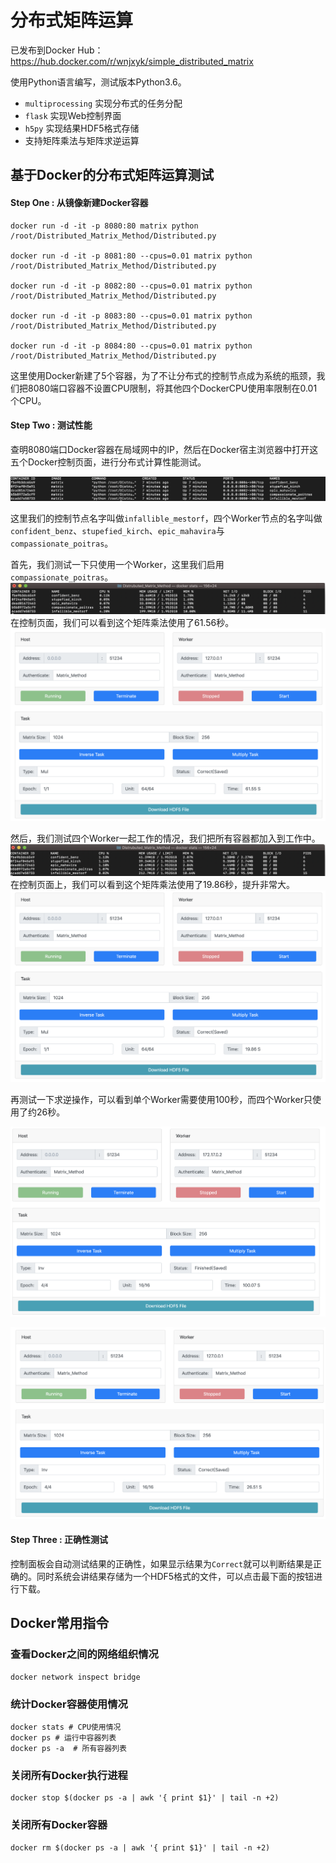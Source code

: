 # 分布式矩阵运算

已发布到Docker Hub：https://hub.docker.com/r/wnjxyk/simple_distributed_matrix

使用Python语言编写，测试版本Python3.6。

* `multiprocessing` 实现分布式的任务分配
* `flask` 实现Web控制界面
* `h5py` 实现结果HDF5格式存储
* 支持矩阵乘法与矩阵求逆运算




## 基于Docker的分布式矩阵运算测试

#### Step One : 从镜像新建Docker容器

```shell
docker run -d -it -p 8080:80 matrix python /root/Distributed_Matrix_Method/Distributed.py

docker run -d -it -p 8081:80 --cpus=0.01 matrix python /root/Distributed_Matrix_Method/Distributed.py

docker run -d -it -p 8082:80 --cpus=0.01 matrix python /root/Distributed_Matrix_Method/Distributed.py

docker run -d -it -p 8083:80 --cpus=0.01 matrix python /root/Distributed_Matrix_Method/Distributed.py

docker run -d -it -p 8084:80 --cpus=0.01 matrix python /root/Distributed_Matrix_Method/Distributed.py
```
这里使用Docker新建了5个容器，为了不让分布式的控制节点成为系统的瓶颈，我们把8080端口容器不设置CPU限制，将其他四个DockerCPU使用率限制在0.01个CPU。



#### Step Two : 测试性能

查明8080端口Docker容器在局域网中的IP，然后在Docker宿主浏览器中打开这五个Docker控制页面，进行分布式计算性能测试。

![Containers](Containers.png)

这里我们的控制节点名字叫做`infallible_mestorf`，四个Worker节点的名字叫做`confident_benz`、`stupefied_kirch`、`epic_mahavira`与`compassionate_poitras`。



首先，我们测试一下只使用一个Worker，这里我们启用`compassionate_poitras`。
![One Worker](OneWorker.png)
在控制页面，我们可以看到这个矩阵乘法使用了61.56秒。
![One Worker Result](OneResult.png)

然后，我们测试四个Worker一起工作的情况，我们把所有容器都加入到工作中。
![Four Worker](FourWorker.png)
在控制页面上，我们可以看到这个矩阵乘法使用了19.86秒，提升非常大。
![Four Worker Result](FourResult.png)



再测试一下求逆操作，可以看到单个Worker需要使用100秒，而四个Worker只使用了约26秒。

![Inv One Worker](InvOne.png)

![Inv Four Worker](InvFour.png)

#### Step Three : 正确性测试

控制面板会自动测试结果的正确性，如果显示结果为`Correct`就可以判断结果是正确的。同时系统会讲结果存储为一个HDF5格式的文件，可以点击最下面的按钮进行下载。


## Docker常用指令

### 查看Docker之间的网络组织情况

```shell
docker network inspect bridge
```
### 统计Docker容器使用情况

```shell
docker stats # CPU使用情况
docker ps # 运行中容器列表
docker ps -a  # 所有容器列表
```

### 关闭所有Docker执行进程

```shell
docker stop $(docker ps -a | awk '{ print $1}' | tail -n +2)
```
### 关闭所有Docker容器

```shell
docker rm $(docker ps -a | awk '{ print $1}' | tail -n +2)
```
